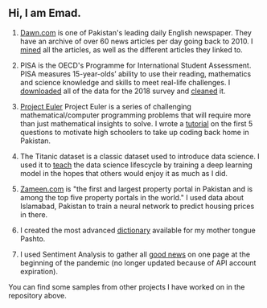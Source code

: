## Hi, I am Emad.


1. [Dawn.com](http://www.dawn.com) is one of Pakistan's leading daily English newspaper. They have an archive of over 60 news articles per day going back to 2010. I   [mined](https://colab.research.google.com/drive/14Frh3Yq33bXFHG0fRT8xx05hRckbzwrA?usp=sharing)
 all the articles, as well as the different articles they linked to.
2. PISA is the OECD's Programme for International Student Assessment. PISA measures 15-year-olds’ ability to use their reading, mathematics and science knowledge and skills to meet real-life challenges. I [downloaded](https://colab.research.google.com/drive/1HM6oFJGMCbxvTB4XR3pnzTSWp1bvxTjJ?usp=sharing) all of the data for the 2018 survey and [cleaned](https://colab.research.google.com/drive/1nlmt00FGexRnwYCqXEHAcfSxCgQgR1we?usp=sharing) it.

3. [Project Euler](https://projecteuler.net) Project Euler is a series of challenging mathematical/computer programming problems that will require more than just mathematical insights to solve. I wrote a [tutorial](https://colab.research.google.com/drive/1da-TjrSTBaKOVZlbjhNSRg6Bx_HUU0kf?usp=sharing) on the first 5 questions to motivate high schoolers to take up coding back home in Pakistan.


4. The Titanic dataset is a classic dataset used to introduce data science. I used it to [teach](https://colab.research.google.com/drive/1grXmv8FX9u2acqSb_3YcjpRT1x63RMsB?usp=sharing) the data science lifescycle by training a deep learning model in the hopes that others would enjoy it as much as I did.


5. [Zameen.com](https://www.zameen.com) is "the first and largest property portal in Pakistan and is among the top five property portals in the world." I used data about Islamabad, Pakistan to train a neural network to predict housing prices in there.
6. I created the most advanced [dictionary](https://www.ocf.berkeley.edu/~emadsiddiq/run.fcgi/pashto/) available for my mother tongue Pashto. 
7. I used Sentiment Analysis to gather all [good news](https://www.ocf.berkeley.edu/~emadsiddiq/run.fcgi/goodnews/) on one page at the beginning of the pandemic (no longer updated because of API account expiration). 


You can find some samples from other projects I have worked on in the repository above.



 

